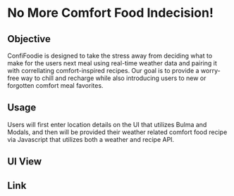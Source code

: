 # No More Comfort Food Indecision! 

## Objective 
ConfiFoodie is designed to take the stress away from deciding what to make for the users next meal using real-time weather data and pairing it with correllating comfort-inspired recipes. Our goal is to provide a worry-free way to chill and recharge while also introducing users to new or forgotten comfort meal favorites.

## Usage
Users will first enter location details on the UI that utilizes Bulma and Modals, and then will be provided their weather related comfort food recipe via Javascript that utilizes both a weather and recipe API.

## UI View

## Link
